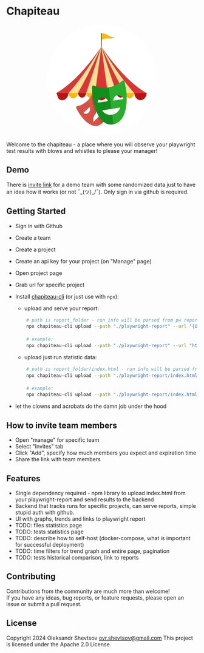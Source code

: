 # Chapiteau

<p align="center">
  <img src="./public/logo.png" alt="Logo" width="250" height="250" style="border-radius: 50%; background-color:white; padding: 20px;">
</p>

Welcome to the chapiteau - a place where you will observe your playwright test results with blows and whistles to please your manager!

## Demo

There is [invite link](https://chapiteau.shelex.dev/api/teams/a6d130d8-f180-460c-ba0e-5419ddddb0cb/invite/df96f2c2-1b84-4d2e-89a1-3da0252151c1) for a demo team with some randomized data just to have an idea how it works (or not ¯\_(ツ)\_/¯). Only sign in via github is required.

## Getting Started

-   Sign in with Github
-   Create a team
-   Create a project
-   Create an api key for your project (on "Manage" page)
-   Open project page
-   Grab url for specific project
-   Install [chapiteau-cli](https://www.npmjs.com/package/chapiteau-cli) (or just use with `npx`):

    -   upload and serve your report:

    ```bash
        # path is report_folder - run info will be parsed from pw report html file, and report will be saved and served
        npx chapiteau-cli upload --path "./playwright-report" --url "{URL_FROM_PROJECT_PAGE}" --auth "{PROJECT_API_KEY}" --build-url "{CI_BUILD_URL_OPTIONAL}" --build-name "{CI_BUILD_NAME_OPTIONAL}"

        # example:
        npx chapiteau-cli upload --path "./playwright-report" --url "https://chapiteau.shelex.dev/api/teams/870ddb60-b3ac-4bea-8f83-94c2d6577650/5d2f0dcb-4c4c-49f5-b14d-28b689c5fd54" --auth "fb8c36be-5923-4bae-bcc3-3a16090c9561"
    ```

    -   upload just run statistic data:

    ```bash
        # path is report_folder/index.html - run info will be parsed from pw report html file
        npx chapiteau-cli upload --path "./playwright-report/index.html" --url "{URL_FROM_PROJECT_PAGE}" --auth "{PROJECT_API_KEY}" --build-url "{CI_BUILD_URL_OPTIONAL}" --build-name "{CI_BUILD_NAME_OPTIONAL}" --report-url "{LINK_TO_HOSTED_REPORT}"

        # example:
        npx chapiteau-cli upload --path "./playwright-report/index.html" --url "https://chapiteau.shelex.dev/api/teams/870ddb60-b3ac-4bea-8f83-94c2d6577650/5d2f0dcb-4c4c-49f5-b14d-28b689c5fd54" --auth "fb8c36be-5923-4bae-bcc3-3a16090c9561" --report-url "https://shelex.github.io/pw-tests-with-gh-pages/5"
    ```

-   let the clowns and acrobats do the damn job under the hood

## How to invite team members

-   Open "manage" for specific team
-   Select "Invites" tab
-   Click "Add", specify how much members you expect and expiration time
-   Share the link with team members

## Features

-   Single dependency required - npm library to upload index.html from your playwright-report and send results to the backend
-   Backend that tracks runs for specific projects, can serve reports, simple stupid auth with github.
-   UI with graphs, trends and links to playwright report
-   TODO: files statistics page
-   TODO: tests statistics page
-   TODO: describe how to self-host (docker-compose, what is important for successful deployment)
-   TODO: time filters for trend graph and entire page, pagination
-   TODO: tests historical comparison, link to reports

## Contributing

Contributions from the community are much more than welcome!  
If you have any ideas, bug reports, or feature requests, please open an issue or submit a pull request.

## License

Copyright 2024 Oleksandr Shevtsov ovr.shevtsov@gmail.com
This project is licensed under the Apache 2.0 License.
